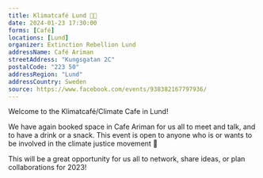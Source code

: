 ```yaml
---
title: Klimatcafé Lund 🌱🍻
date: 2024-01-23 17:30:00
forms: [Café]
locations: [Lund]
organizer: Extinction Rebellion Lund
addressName: Café Ariman
streetAddress: "Kungsgatan 2C"
postalCode: "223 50"
addressRegion: "Lund"
addressCountry: Sweden
source: https://www.facebook.com/events/938382167797936/
---
```

Welcome to the  Klimatcafé/Climate Cafe in Lund!

We have again booked space in Cafe Ariman for us all to meet and talk, and to have a drink or a snack. This event is open to anyone who is or wants to be involved in the climate justice movement 🙂 

This will be a great opportunity for us all to network, share ideas, or plan collaborations for 2023!
